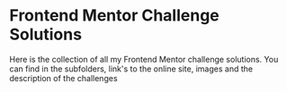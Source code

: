 # Frontend Mentor Challenge Solutions

Here is the collection of all my Frontend Mentor challenge solutions.  You can find in the subfolders, link's to the online site, images and the description of the challenges
